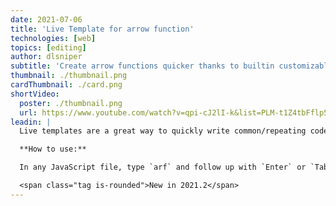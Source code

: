 ```yaml
---
date: 2021-07-06
title: 'Live Template for arrow function'
technologies: [web]
topics: [editing]
author: dlsniper
subtitle: 'Create arrow functions quicker thanks to builtin customizable templates'
thumbnail: ./thumbnail.png
cardThumbnail: ./card.png
shortVideo:
  poster: ./thumbnail.png
  url: https://www.youtube.com/watch?v=qpi-cJ2lI-k&list=PLM-t1Z4tbFflp57RnfgjXOdpOg6fLhs_q&index=7
leadin: |
  Live templates are a great way to quickly write common/repeating code. Arrow functions are no exception from this, so we introduced the `arf` live template to create them. 

  **How to use:**

  In any JavaScript file, type `arf` and follow up with `Enter` or `Tab` to complete the template and generate the corresponding code.

  <span class="tag is-rounded">New in 2021.2</span>
---
```

